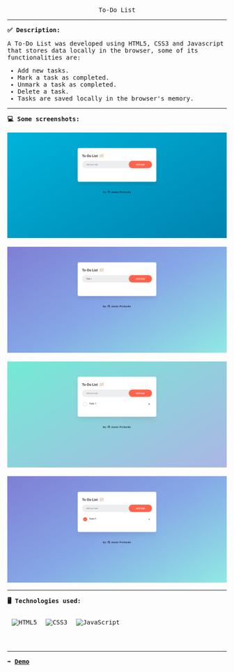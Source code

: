 <p align="center">
<br>
<samp>
    To-Do List 
</samp>
</p>
<hr/>
<samp>
    <strong>✅ Description: </strong>
    <p>A To-Do List was developed using HTML5, CSS3 and Javascript that stores data locally in the browser, some of its functionalities are: </p>
	<ul>
      <li>Add new tasks.</li>
      <li>Mark a task as completed.</li>
	    <li>Unmark a task as completed.</li>
	    <li>Delete a task.</li>
	    <li>Tasks are saved locally in the browser's memory.</li>
    </ul>
    <hr/>
<strong>💻 Some screenshots: </strong>
<br />
<br />
<img  src="https://github.com/JPichardo99/To-Do-List-Javascript/blob/master/images/img%201.png" alt="IMG 1"/> 
<br />
<br />
<img  src="https://github.com/JPichardo99/To-Do-List-Javascript/blob/master/images/img%202.png" alt="IMG 2"/> 
<br />
<br />
<img  src="https://github.com/JPichardo99/To-Do-List-Javascript/blob/master/images/img%203.png" alt="IMG 3"/> 
<br />
<br />
<img  src="https://github.com/JPichardo99/To-Do-List-Javascript/blob/master/images/img%204.png" alt="IMG 4"/> 
<hr/>
<strong>🖥️ Technologies used: </strong>
<br/>
<br/>
<div style="display: flex; img:first-child{margin-right: 10px;}"> 
	<img style="margin: 10px" src="https://profilinator.rishav.dev/skills-assets/html5-original-wordmark.svg" alt="HTML5" height="50" />  
	<img style="margin: 10px" src="https://profilinator.rishav.dev/skills-assets/css3-original-wordmark.svg" alt="CSS3" height="50" />  
	<img style="margin: 10px" src="https://profilinator.rishav.dev/skills-assets/javascript-original.svg" alt="JavaScript" height="50" />
</div>
<hr/>
<strong>➡️ <a href = "https://jpichardo99.github.io/To-Do-List-Javascript/">Demo</a></strong>
</samp>

